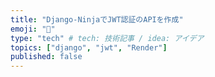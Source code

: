 ```yaml
---
title: "Django-NinjaでJWT認証のAPIを作成"
emoji: "🙆"
type: "tech" # tech: 技術記事 / idea: アイデア
topics: ["django", "jwt", "Render"]
published: false
---
```

